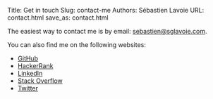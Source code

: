 Title: Get in touch
Slug: contact-me
Authors: Sébastien Lavoie
URL: contact.html
save_as: contact.html

<!-- ref: https://www.albionresearch.com/tools/obfuscator -->

The easiest way to contact me is by email: <a href='mailto&#58;&#115;e&#98;a%7&#51;&#116;&#105;en&#64;&#115;&#103;&#108;&#37;61voie&#46;com'>&#115;&#101;&#98;as&#116;ien&#64;sglavoie&#46;&#99;om</a>.

You can also find me on the following websites:

- [GitHub](https://github.com/sglavoie)
- [HackerRank](https://www.hackerrank.com/sglavoie)
- [LinkedIn](https://www.linkedin.com/in/sglavoie/)
- [Stack Overflow](https://stackoverflow.com/users/8787680/s%c3%a9bastien-lavoie)
- [Twitter](https://twitter.com/sgdlavoie)
